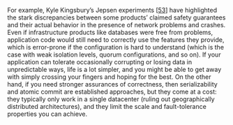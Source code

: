 
For example, Kyle Kingsbury’s Jepsen experiments
[[53](ch12.html#KingsburyJepsen)]
have highlighted the stark discrepancies between some products’ claimed safety guarantees and their
actual behavior in the presence of network problems and crashes. Even if infrastructure products
like databases were free from problems, application code would still need to correctly use the
features they provide, which is error-prone if the configuration is hard to understand (which is the
case with weak isolation levels, quorum configurations, and so on). If your application can tolerate occasionally corrupting or losing data in unpredictable ways, life
is a lot simpler, and you might be able to get away with simply crossing your fingers and hoping for
the best. On the other hand, if you need stronger assurances of correctness, then serializability and
atomic commit are established approaches, but they come at a cost: they typically only work in a
single datacenter (ruling out geographically distributed architectures), and they limit the scale
and fault-tolerance properties you can achieve.